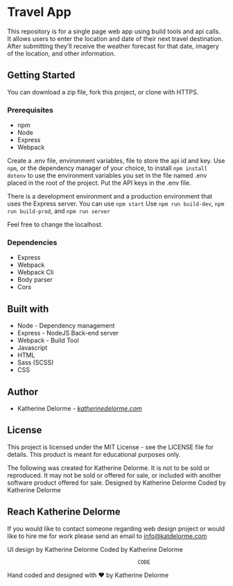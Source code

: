 # Travel App
This repository is for a single page web app using build tools and api calls. It allows users to enter the location and date of their next travel destination. After submitting they'll receive the weather forecast for that date, imagery of the location, and other information.

## Getting Started
You can download a zip file, fork this project, or clone with HTTPS.

### Prerequisites
* npm
* Node
* Express
* Webpack

Create a .env file, environment variables, file to store the api id and key. Use `npm`, or the dependency manager of your choice, to install `npm install dotenv` to use the environment variables you set in the file named .env placed in the root of the project. Put the API keys in the .env file.

There is a development environment and a production environment that uses the Express server.
You can use `npm start`
Use `npm run build-dev`, `npm run build-prod`, and `npm run server`

Feel free to change the localhost.

### Dependencies
* Express
* Webpack
* Webpack Cli
* Body parser
* Cors

## Built with
* Node - Dependency management
* Express - NodeJS Back-end server
* Webpack - Build Tool
* Javascript
* HTML
* Sass (SCSS)
* CSS

## Author
* Katherine Delorme - *[katherinedelorme.com](katherinedelorme.com "Portfolio Website")*

## License
This project is licensed under the MIT License - see the LICENSE file for details.
This product is meant for educational purposes only.

The following was created for Katherine Delorme. It is not to be sold or reproduced. It may not be sold or offered for sale, or included with another software product offered for sale.
Designed by Katherine Delorme
Coded by Katherine Delorme

## Reach Katherine Delorme
If you would like to contact someone regarding web design project or would like to hire me for work please send an email to info@katdelorme.com


UI design by Katherine Delorme
Coded by Katherine Delorme



                                              CODE

Hand coded and designed with &hearts; by Katherine Delorme
